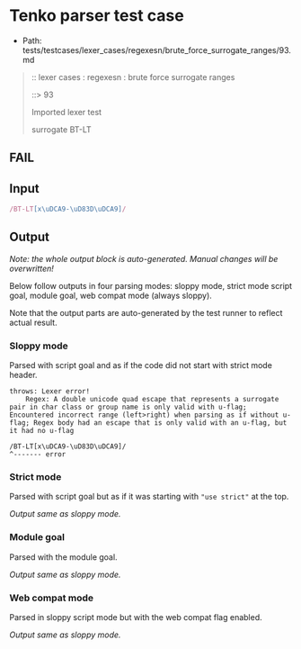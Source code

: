 # Tenko parser test case

- Path: tests/testcases/lexer_cases/regexesn/brute_force_surrogate_ranges/93.md

> :: lexer cases : regexesn : brute force surrogate ranges
>
> ::> 93
>
> Imported lexer test
>
> surrogate BT-LT

## FAIL

## Input

`````js
/BT-LT[x\uDCA9-\uD83D\uDCA9]/
`````

## Output

_Note: the whole output block is auto-generated. Manual changes will be overwritten!_

Below follow outputs in four parsing modes: sloppy mode, strict mode script goal, module goal, web compat mode (always sloppy).

Note that the output parts are auto-generated by the test runner to reflect actual result.

### Sloppy mode

Parsed with script goal and as if the code did not start with strict mode header.

`````
throws: Lexer error!
    Regex: A double unicode quad escape that represents a surrogate pair in char class or group name is only valid with u-flag; Encountered incorrect range (left>right) when parsing as if without u-flag; Regex body had an escape that is only valid with an u-flag, but it had no u-flag

/BT-LT[x\uDCA9-\uD83D\uDCA9]/
^------- error
`````

### Strict mode

Parsed with script goal but as if it was starting with `"use strict"` at the top.

_Output same as sloppy mode._

### Module goal

Parsed with the module goal.

_Output same as sloppy mode._

### Web compat mode

Parsed in sloppy script mode but with the web compat flag enabled.

_Output same as sloppy mode._
